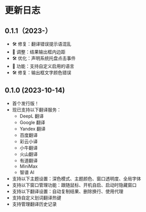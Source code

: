 # 更新日志

## 0.1.1（2023-）

- 🛠️ 修复：翻译错误提示语混乱
- 🎨 调整：结果输出框内边距
- 🛠️ 优化：声明系统托盘点击事件
- 🧩 功能：支持自定义启用的语言
- 🛠️ 修复：输出框文字颜色错误

## 0.1.0 (2023-10-14)

- 首个发行版！
- 现已支持以下翻译服务：
  - DeepL 翻译
  - Google 翻译
  - Yandex 翻译
  - 百度翻译
  - 彩云小译
  - 小牛翻译
  - 火山翻译
  - 有道翻译
  - MiniMax
  - 智谱 AI
- 支持以下主题设置：深色模式、主题颜色、窗口透明度、全局字体
- 支持以下窗口管理功能：跟随鼠标、开机自启、启动时隐藏窗口
- 支持以下翻译设置：自动复制结果、删除换行、使用代理
- 支持自定义划词翻译热键
- 支持管理翻译历史记录
